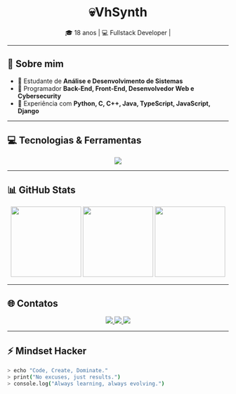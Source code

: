 <h1 align="center">💀VhSynth</h1>

<p align="center">
  🎓 18 anos | 💻 Fullstack Developer |
</p>

---

## 👾 Sobre mim
- 🔹 Estudante de **Análise e Desenvolvimento de Sistemas**  
- 🔹 Programador **Back-End, Front-End, Desenvolvedor Web e Cybersecurity**
- 🔹 Experiência com **Python, C, C++, Java, TypeScript, JavaScript, Django**   

---

## 💻 Tecnologias & Ferramentas

<p align="center">
  <img src="https://skillicons.dev/icons?i=python,c,cpp,java,js,ts,django,html,css,git,linux" />
</p>

---

## 📊 GitHub Stats

<div align="center">
  <img src="https://github-readme-stats.vercel.app/api?username=VhSynthX&show_icons=true&theme=dracula&count_private=true" height="160px"/>
  <img src="https://github-readme-stats.vercel.app/api/top-langs/?username=VhSynthX&layout=compact&theme=dracula" height="160px"/>
  <img src="https://streak-stats.demolab.com?user=VhSynthX&theme=dracula" height="160px"/>
</div>

---

## 🌐 Contatos

<p align="center">
<a href="https://www.instagram.com/_victorr.zx7" target="_blank">
  <img src="https://img.shields.io/badge/Instagram-%23E4405F.svg?&style=for-the-badge&logo=instagram&logoColor=white"/>
</a>
<a href="https://www.linkedin.com/in/victor-h-84273b2bb" target="_blank">
  <img src="https://img.shields.io/badge/LinkedIn-%230077B5.svg?&style=for-the-badge&logo=linkedin&logoColor=white"/>
</a>
<a href="https://wa.me/5521968230101" target="_blank">
  <img src="https://img.shields.io/badge/WhatsApp-25D366?style=for-the-badge&logo=whatsapp&logoColor=white"/>
</a>
</p>

---

## ⚡ Mindset Hacker

```bash
> echo "Code, Create, Dominate."
> print("No excuses, just results.")
> console.log("Always learning, always evolving.")

